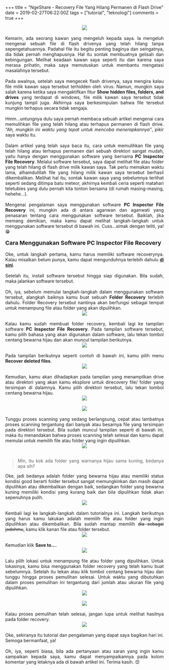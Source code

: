 +++
title = "NgeShare - Recovery File Yang Hilang Permanen di Flash Drive"
date = 2019-02-27T06:22:00Z
tags = ["tutorial", "teknologi"]
comments = true
+++

<div style="text-align: justify;"><center><img border="0" data-original-height="600" data-original-width="1200" src="https://1.bp.blogspot.com/-UFW7WV6WO7k/XHXKM9jI4DI/AAAAAAAATOM/tHpWpy6VOw0sIQKnVt4ZazoTNGxHyGlcwCLcBGAs/s1600/recovery.png" /></center><br />Kemarin, ada seorang kawan yang mengeluh kepada saya. Ia mengeluh mengenai sebuah file di flash drivenya yang telah hilang tanpa sepengetahuannya. Padahal file itu begitu penting baginya dan seingatnya, dia tidak pernah menghapusnya. Hal itu sontak membuatnya gelisah dan kebingungan. Melihat keadaan kawan saya seperti itu dan karena saya merasa prihatin, maka saya memutuskan untuk membantu mengatasi masalahnya tersebut.<br /><a name='more'></a><br />Pada awalnya, setelah saya mengecek flash drivenya, saya mengira kalau file milik kawan saya tersebut terhidden oleh virus. Namun, mungkin saya salah karena ketika saya mengaktifkan fitur <b>Show hidden files, folders, and drives</b> yang terdapat di windows, file milik kawan saya tersebut tidak kunjung tampil juga. Akhirnya saya berkesimpulan bahwa file tersebut mungkin terhapus secara tidak sengaja.<br /><br />Hmm...untungnya dulu saya pernah membaca sebuah artikel mengenai cara memulihkan file yang telah hilang atau terhapus permanen di flash drive. <i>“Ah, mungkin ini waktu yang tepat untuk mencoba menerapkannya”</i>, pikir saya waktu itu. <br /><br />Dalam artikel yang telah saya baca itu, cara untuk memulihkan file yang telah hilang atau terhapus permanen dari sebuah direktori sangat mudah, yaitu hanya dengan menggunakan software yang bernama <b>PC Inspector File Recovery</b>. Melalui software tersebut, saya dapat melihat file atau folder yang telah hilang di flash drive milik kawan saya. Tak perlu memakan waktu lama, alhamdulillah file yang hilang milik kawan saya tersebut berhasil dikembalikan. Melihat hal itu, sontak kawan saya yang sebelumnya terlihat seperti sedang ditimpa batu meteor, akhirnya kembali ceria seperti matahari teletubies yang dulu pernah kita tonton bersama (di rumah masing-masing, hehehe...).<br /><br />Mengenai pengalaman saya menggunakan software <b>PC Inspector File Recovery</b> ini, mungkin ada di antara aganwan dan aganwati yang penasaran tentang cara menggunakan software tersebut. Baiklah, jika memang demikian, maka kamu dapat melihat langkah-langkah untuk menggunakan software tersebut di bawah ini. Cuss...simak dengan teliti, ya! 😁<br />
<br />
<span style="font-size: large;"><b>Cara Menggunakan Software PC Inspector File Recovery </b></span><br /><br />
Oke, untuk langkah pertama, kamu harus memiliki software recoverynya. Kalau misalkan belum punya, kamu dapat mengunduhnya terlebih dahulu <a href="https://pc-inspector-file-recovery.id.uptodown.com/windows/download" target="_blank"><b>di sini</b></a>.<br /><br />Setelah itu, install software tersebut hingga siap digunakan. Bila sudah, maka jalankan software tersebut.<br /><br />Oh, iya, sebelum memulai langkah-langkah dalam menggunakan software tersebut, alangkah baiknya kamu buat sebuah <b>Folder Recovery</b> terlebih dahulu. Folder Recovery tersebut nantinya akan berfungsi sebagai tempat untuk menampung file atau folder yang akan dipulihkan.<br />
<center><img border="0" data-original-height="212" data-original-width="1145" src="https://2.bp.blogspot.com/-U2-fq1kTcKU/XHXGF_4Vo8I/AAAAAAAATM0/uTqHEJ5-8Igg7ts8-TZN0tP1Ln37nj-tgCLcBGAs/s1600/1.png" /></center><br />
Kalau kamu sudah membuat folder recovery, kembali lagi ke tampilan software <b>PC Inspector File Recovery</b>. Pada tampilan software tersebut, kamu pilih bahasa yang akan digunakan dalam software, lalu tekan tombol centang bewarna hijau dan akan muncul tampilan berikutnya.<br />
<center><img border="0" data-original-height="302" data-original-width="409" src="https://1.bp.blogspot.com/-m4NjyZlrNxQ/XHXGWMeB8dI/AAAAAAAATM8/H_NN7l2CGBo35dPZYOxDtPdC7F6Z61ejwCLcBGAs/s1600/2.png" /></center><br />Pada tampilan berikutnya seperti contoh di bawah ini, kamu pilih menu <b>Recover deleted files</b>.<br />
<center><img border="0" data-original-height="439" data-original-width="559" src="https://2.bp.blogspot.com/-dkGrJau3nz4/XHXG2Z1FGWI/AAAAAAAATNE/TqZ9nS4bop8aPz8NwXfsdQ9vn9BrZKgIwCLcBGAs/s1600/3.png" /></center><br />
Kemudian, kamu akan dihadapkan pada tampilan yang menampilkan drive atau direktori yang akan kamu eksplore untuk direcovery file/ folder yang tersimpan di dalamnya. Kamu pilih direktori tersebut, lalu tekan tombol centang bewarna hijau.<br />
<center><img border="0" data-original-height="352" data-original-width="518" src="https://4.bp.blogspot.com/-7MnUf8dXwYM/XHXHe4v8lrI/AAAAAAAATNM/mYCzzXPk7gUeCMIjmhOYTS9oZFSZVoV9gCLcBGAs/s1600/4.png" /></center><br />
<center><img border="0" data-original-height="352" data-original-width="518" src="https://3.bp.blogspot.com/-k5PluP1XpAQ/XHXHn8r1COI/AAAAAAAATNQ/7LEjq6Js46M9NvlkDLY4Wj8bsvyj-xRnwCLcBGAs/s1600/5.png" /></center><br />
Tunggu proses scanning yang sedang berlangsung, cepat atau lambatnya proses scanning tergantung dari banyak atau besarnya file yang tersimpan pada direktori tersebut. Bila sudah muncul tampilan seperti di bawah ini, maka itu menandakan bahwa proses scanning telah selesai dan kamu dapat memulai untuk memilih file atau folder yang ingin dipulihkan.<br />
<center><img border="0" data-original-height="509" data-original-width="627" src="https://3.bp.blogspot.com/-Je68n-2fG-8/XHXH0TSzraI/AAAAAAAATNY/K5NccdCH6jARubHz28Ei-kVyNoluoXXSACLcBGAs/s1600/6.png" /></center><br /><blockquote class="tr_bq">Min, itu kok ada folder yang warnanya hijau sama kuning, bedanya apa sih?</blockquote>Oke, jadi bedanya adalah folder yang bewarna hijau atau memiliki status kondisi good berarti folder tersebut sangat memungkinkan dan masih dapat dipulihkan atau dikembalikan dengan baik, sedangkan folder yang bewarna kuning memiliki kondisi yang kurang baik dan bila dipulihkan tidak akan sepenuhnya pulih.<br />
<center><img border="0" data-original-height="102" data-original-width="688" src="https://4.bp.blogspot.com/-39Jb7BBAHTo/XHXIOwx49RI/AAAAAAAATNk/B1SfjTARgJM19jxFfMwfU6vSeErSnw6LgCLcBGAs/s1600/12.png" /></center><br />Kembali lagi ke langkah-langkah dalam tutorialnya ini. Langkah berikutnya yang harus kamu lakukan adalah memilih file atau folder yang ingin dipulihkan atau dikembalikan. Bila sudah mantap memilih <strike>dia sebagai jodohmu</strike>, kamu klik kanan file atau folder tersebut.<br />
<center><img border="0" data-original-height="504" data-original-width="622" src="https://2.bp.blogspot.com/-gDbVNAmWeLo/XHXImG4JD2I/AAAAAAAATNs/O_1yGUnWJjAvxU0_Eizz6FMB5mfzkcVpwCLcBGAs/s1600/7.png" /></center><br />Kemudian klik <b>Save to...</b>. <br />
<center><img border="0" data-original-height="504" data-original-width="622" src="https://4.bp.blogspot.com/-5NwG-JX-RG4/XHXIxwtIvEI/AAAAAAAATNw/0G8z2ZZdlJs7CZruSkNZfKP5BCGXItfOQCLcBGAs/s1600/8.png" /></center><br />Lalu pilih lokasi untuk menampung file atau folder yang dipulihkan.  Untuk lokasinya, kamu bisa menggunakan folder recovery yang telah kamu  buat sebelumnya. Setelah itu tekan atau klik tombol centang bewarna  hijau dan tunggu hingga proses pemulihan selesai. Untuk waktu yang dibutuhkan dalam proses pemulihan ini tergantung dari jumlah atau ukuran file yang dipulihkan.<br />
<center><img border="0" data-original-height="362" data-original-width="438" src="https://3.bp.blogspot.com/-D5lKWpQB2WY/XHXIx_a_hdI/AAAAAAAATN0/VsR8w8mzzaoDHgpCQ7pcf-5zEGymNbprgCEwYBhgL/s1600/9.png" /></center><br />
<center><img border="0" data-original-height="362" data-original-width="438" src="https://4.bp.blogspot.com/-mPMfVvfJzew/XHXJCkCb4kI/AAAAAAAATOE/B-fHbeYR-74ubYbTT76WOfL8cZ5T7z_yQCLcBGAs/s1600/10.png" /></center><br />Kalau proses pemulihan telah selesai, jangan lupa untuk melihat hasilnya pada folder recovery. <br />
<center><img border="0" data-original-height="209" data-original-width="1146" src="https://3.bp.blogspot.com/-HZj_Iy3griI/XHYe19oo_yI/AAAAAAAATOw/6NRTKn13IusVF_c9vjTzSw3JExZkvwFKACLcBGAs/s1600/11.png" /></center><br />Oke, sekiranya itu tutorial dan pengalaman yang dapat saya bagikan hari ini. Semoga bermanfaat, ya!<br /><br />Oh, iya, seperti biasa, bila ada pertanyaan atau saran yang ingin kamu sampaikan kepada saya, kamu dapat menyampaikannya pada kolom komentar yang letaknya ada di bawah artikel ini. Terima kasih. 😊</div>
